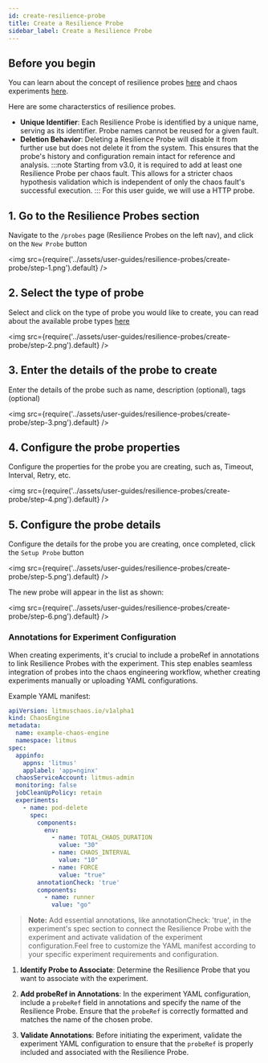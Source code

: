 ```yaml
---
id: create-resilience-probe
title: Create a Resilience Probe
sidebar_label: Create a Resilience Probe
---
```


## Before you begin

You can learn about the concept of resilience probes [here](../concepts/probes.md) and chaos experiments [here](../concepts/chaos-workflow.md). 

Here are some characterstics of resilience probes.
- **Unique Identifier**: Each Resilience Probe is identified by a unique name, serving as its identifier. Probe names cannot be reused for a given fault.
- **Deletion Behavior**: Deleting a Resilience Probe will disable it from further use but does not delete it from the system. This ensures that the probe's history and configuration remain intact for reference and analysis.
:::note
Starting from v3.0, it is required to add at least one Resilience Probe per chaos fault. This allows for a stricter chaos hypothesis validation which is independent of only the chaos fault's successful execution.
:::
For this user guide, we will use a HTTP probe.

## 1. Go to the Resilience Probes section

Navigate to the `/probes` page (Resilience Probes on the left nav), and click on the `New Probe` button

<img src={require('../assets/user-guides/resilience-probes/create-probe/step-1.png').default} />

## 2. Select the type of probe

Select and click on the type of probe you would like to create, you can read about the available probe types [here](../concepts/probes.md)

<img src={require('../assets/user-guides/resilience-probes/create-probe/step-2.png').default} />

## 3. Enter the details of the probe to create

Enter the details of the probe such as name, description (optional), tags (optional)

<img src={require('../assets/user-guides/resilience-probes/create-probe/step-3.png').default} />

## 4. Configure the probe properties

Configure the properties for the probe you are creating, such as, Timeout, Interval, Retry, etc.

<img src={require('../assets/user-guides/resilience-probes/create-probe/step-4.png').default} />

## 5. Configure the probe details

Configure the details for the probe you are creating, once completed, click the `Setup Probe` button

<img src={require('../assets/user-guides/resilience-probes/create-probe/step-5.png').default} />

The new probe will appear in the list as shown:

<img src={require('../assets/user-guides/resilience-probes/create-probe/step-6.png').default} />




### Annotations for Experiment Configuration

When creating experiments, it's crucial to include a probeRef in annotations to link Resilience Probes with the experiment. This step enables seamless integration of probes into the chaos engineering workflow, whether creating experiments manually or uploading YAML configurations.

Example YAML manifest:
``` yaml
apiVersion: litmuschaos.io/v1alpha1
kind: ChaosEngine
metadata:
  name: example-chaos-engine
  namespace: litmus
spec:
  appinfo: 
    appns: 'litmus'
    applabel: 'app=nginx'
  chaosServiceAccount: litmus-admin
  monitoring: false
  jobCleanUpPolicy: retain
  experiments:
    - name: pod-delete
      spec:
        components:
          env:
            - name: TOTAL_CHAOS_DURATION
              value: "30"
            - name: CHAOS_INTERVAL
              value: "10"
            - name: FORCE
              value: "true"
        annotationCheck: 'true'
        components:
          - name: runner
            value: "go"
```
> **Note:** Add essential annotations, like annotationCheck: 'true', in the experiment's spec section to connect the Resilience Probe with the experiment and activate validation of the experiment configuration.Feel free to customize the YAML manifest according to your specific experiment requirements and configuration.

1. **Identify Probe to Associate**: Determine the Resilience Probe that you want to associate with the experiment.

2. **Add probeRef in Annotations**: In the experiment YAML configuration, include a `probeRef` field in annotations and specify the name of the Resilience Probe. Ensure that the `probeRef` is correctly formatted and matches the name of the chosen probe.

3. **Validate Annotations**: Before initiating the experiment, validate the experiment YAML configuration to ensure that the `probeRef` is properly included and associated with the Resilience Probe.
